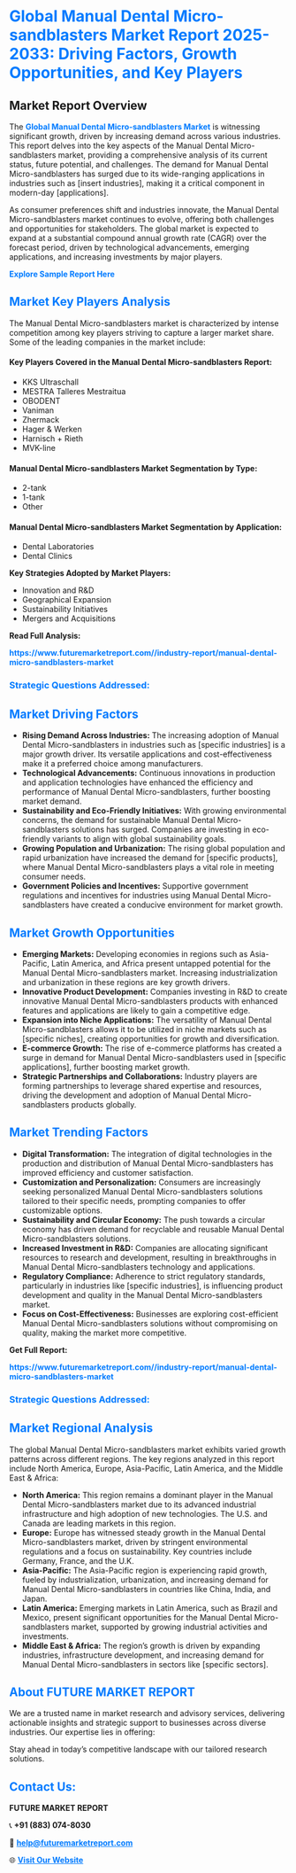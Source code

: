 <h1 style="color: #007BFF;">Global Manual Dental Micro-sandblasters Market Report 2025-2033: Driving Factors, Growth Opportunities, and Key Players</h1>

<section id="overview">
<h2>Market Report Overview</h2>
<p>The <a href="https://www.futuremarketreport.com//industry-report/manual-dental-micro-sandblasters-market" style="color: #007BFF; text-decoration: none;"><strong>Global Manual Dental Micro-sandblasters Market</strong></a> is witnessing significant growth, driven by increasing demand across various industries. This report delves into the key aspects of the Manual Dental Micro-sandblasters market, providing a comprehensive analysis of its current status, future potential, and challenges. The demand for Manual Dental Micro-sandblasters has surged due to its wide-ranging applications in industries such as [insert industries], making it a critical component in modern-day [applications].</p>
<p>As consumer preferences shift and industries innovate, the Manual Dental Micro-sandblasters market continues to evolve, offering both challenges and opportunities for stakeholders. The global market is expected to expand at a substantial compound annual growth rate (CAGR) over the forecast period, driven by technological advancements, emerging applications, and increasing investments by major players.</p>
</section>

<section id="overview">
<p><a href="https://www.futuremarketreport.com//request-sample/reportId=50120" style="color: #007BFF; text-decoration: none;"><strong>Explore Sample Report Here</strong></a></p>
</section>

<section id="key-players">
<h2 style="color: #007BFF;">Market Key Players Analysis</h2>
<p>The Manual Dental Micro-sandblasters market is characterized by intense competition among key players striving to capture a larger market share. Some of the leading companies in the market include:</p>
<h4>Key Players Covered in the Manual Dental Micro-sandblasters Report:</h4>
<ul><li>KKS Ultraschall</li><li>MESTRA Talleres Mestraitua</li><li>OBODENT</li><li>Vaniman</li><li>Zhermack</li><li>Hager &amp; Werken</li><li>Harnisch + Rieth</li><li>MVK-line</li></ul>
<h4>Manual Dental Micro-sandblasters Market Segmentation by Type:</h4>
<ul><li>2-tank</li><li>1-tank</li><li>Other</li></ul>

<h4>Manual Dental Micro-sandblasters Market Segmentation by Application:</h4>
<ul><li>Dental Laboratories</li><li>Dental Clinics</li></ul>
<p><strong>Key Strategies Adopted by Market Players:</strong></p>
<ul>
<li>Innovation and R&D</li>
<li>Geographical Expansion</li>
<li>Sustainability Initiatives</li>
<li>Mergers and Acquisitions</li>
</ul>
</section>

<section>
<p><strong>Read Full Analysis: </strong></p><a href="https://www.futuremarketreport.com//industry-report/manual-dental-micro-sandblasters-market" style="color: #007BFF; text-decoration: none;"><strong>https://www.futuremarketreport.com//industry-report/manual-dental-micro-sandblasters-market</strong></a>
<h3 style="color: #007BFF;">Strategic Questions Addressed:</h3>
</section>

<section id="driving-factors">
<h2 style="color: #007BFF;">Market Driving Factors</h2>
<ul>
<li><strong>Rising Demand Across Industries:</strong> The increasing adoption of Manual Dental Micro-sandblasters in industries such as [specific industries] is a major growth driver. Its versatile applications and cost-effectiveness make it a preferred choice among manufacturers.</li>
<li><strong>Technological Advancements:</strong> Continuous innovations in production and application technologies have enhanced the efficiency and performance of Manual Dental Micro-sandblasters, further boosting market demand.</li>
<li><strong>Sustainability and Eco-Friendly Initiatives:</strong> With growing environmental concerns, the demand for sustainable Manual Dental Micro-sandblasters solutions has surged. Companies are investing in eco-friendly variants to align with global sustainability goals.</li>
<li><strong>Growing Population and Urbanization:</strong> The rising global population and rapid urbanization have increased the demand for [specific products], where Manual Dental Micro-sandblasters plays a vital role in meeting consumer needs.</li>
<li><strong>Government Policies and Incentives:</strong> Supportive government regulations and incentives for industries using Manual Dental Micro-sandblasters have created a conducive environment for market growth.</li>
</ul>
</section>

<section id="growth-opportunities">
<h2 style="color: #007BFF;">Market Growth Opportunities</h2>
<ul>
<li><strong>Emerging Markets:</strong> Developing economies in regions such as Asia-Pacific, Latin America, and Africa present untapped potential for the Manual Dental Micro-sandblasters market. Increasing industrialization and urbanization in these regions are key growth drivers.</li>
<li><strong>Innovative Product Development:</strong> Companies investing in R&D to create innovative Manual Dental Micro-sandblasters products with enhanced features and applications are likely to gain a competitive edge.</li>
<li><strong>Expansion into Niche Applications:</strong> The versatility of Manual Dental Micro-sandblasters allows it to be utilized in niche markets such as [specific niches], creating opportunities for growth and diversification.</li>
<li><strong>E-commerce Growth:</strong> The rise of e-commerce platforms has created a surge in demand for Manual Dental Micro-sandblasters used in [specific applications], further boosting market growth.</li>
<li><strong>Strategic Partnerships and Collaborations:</strong> Industry players are forming partnerships to leverage shared expertise and resources, driving the development and adoption of Manual Dental Micro-sandblasters products globally.</li>
</ul>
</section>

<section id="trending-factors">
<h2 style="color: #007BFF;">Market Trending Factors</h2>
<ul>
<li><strong>Digital Transformation:</strong> The integration of digital technologies in the production and distribution of Manual Dental Micro-sandblasters has improved efficiency and customer satisfaction.</li>
<li><strong>Customization and Personalization:</strong> Consumers are increasingly seeking personalized Manual Dental Micro-sandblasters solutions tailored to their specific needs, prompting companies to offer customizable options.</li>
<li><strong>Sustainability and Circular Economy:</strong> The push towards a circular economy has driven demand for recyclable and reusable Manual Dental Micro-sandblasters solutions.</li>
<li><strong>Increased Investment in R&D:</strong> Companies are allocating significant resources to research and development, resulting in breakthroughs in Manual Dental Micro-sandblasters technology and applications.</li>
<li><strong>Regulatory Compliance:</strong> Adherence to strict regulatory standards, particularly in industries like [specific industries], is influencing product development and quality in the Manual Dental Micro-sandblasters market.</li>
<li><strong>Focus on Cost-Effectiveness:</strong> Businesses are exploring cost-efficient Manual Dental Micro-sandblasters solutions without compromising on quality, making the market more competitive.</li>
</ul>
</section>

<section>
<p><strong>Get Full Report: </strong></p><a href="https://www.futuremarketreport.com//industry-report/manual-dental-micro-sandblasters-market" style="color: #007BFF; text-decoration: none;"><strong>https://www.futuremarketreport.com//industry-report/manual-dental-micro-sandblasters-market</strong></a>
<h3 style="color: #007BFF;">Strategic Questions Addressed:</h3>
</section>


<section id="regional-analysis">
<h2 style="color: #007BFF;">Market Regional Analysis</h2>
<p>The global Manual Dental Micro-sandblasters market exhibits varied growth patterns across different regions. The key regions analyzed in this report include North America, Europe, Asia-Pacific, Latin America, and the Middle East & Africa:</p>
<ul>
<li><strong>North America:</strong> This region remains a dominant player in the Manual Dental Micro-sandblasters market due to its advanced industrial infrastructure and high adoption of new technologies. The U.S. and Canada are leading markets in this region.</li>
<li><strong>Europe:</strong> Europe has witnessed steady growth in the Manual Dental Micro-sandblasters market, driven by stringent environmental regulations and a focus on sustainability. Key countries include Germany, France, and the U.K.</li>
<li><strong>Asia-Pacific:</strong> The Asia-Pacific region is experiencing rapid growth, fueled by industrialization, urbanization, and increasing demand for Manual Dental Micro-sandblasters in countries like China, India, and Japan.</li>
<li><strong>Latin America:</strong> Emerging markets in Latin America, such as Brazil and Mexico, present significant opportunities for the Manual Dental Micro-sandblasters market, supported by growing industrial activities and investments.</li>
<li><strong>Middle East & Africa:</strong> The region’s growth is driven by expanding industries, infrastructure development, and increasing demand for Manual Dental Micro-sandblasters in sectors like [specific sectors].</li>
</ul>
</section>

<footer>
<h2 style="color: #007BFF;">About FUTURE MARKET REPORT</h2>
<p>We are a trusted name in market research and advisory services, delivering actionable insights and strategic support to businesses across diverse industries. Our expertise lies in offering:</p>

<p>Stay ahead in today’s competitive landscape with our tailored research solutions.</p>

<h2 style="color: #007BFF;">Contact Us:</h2>
<p><strong>FUTURE MARKET REPORT</strong></p>
<p>📞 <strong>+91 (883) 074-8030</strong></p>
<p>📧 <strong><a href="mailto:help@futuremarketreport.com" style="color: #007BFF;">help@futuremarketreport.com</a></strong></p>
<p>🌐 <strong><a href="https://www.futuremarketreport.com/" style="color: #007BFF;">Visit Our Website</a></strong></p>
</footer>